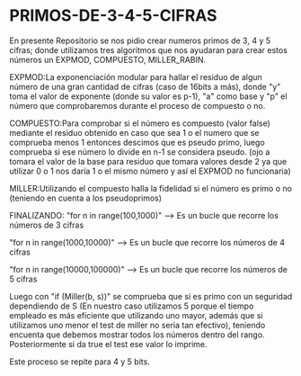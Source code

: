# PRIMOS-DE-3-4-5-CIFRAS


En presente Repositorio se nos pidio crear numeros primos de 3, 4 y 5 cifras; donde utilizamos tres algoritmos que nos ayudaran para crear estos números un EXPMOD, COMPUESTO, MILLER_RABIN.

EXPMOD:La exponenciación modular para hallar el residuo de algun número de una gran cantidad de cifras (caso de 16bits a más), donde "y" toma el valor de exponente (donde su valor es p-1), "a" como base y "p" el número que comprobaremos durante el proceso de compuesto o no.

COMPUESTO:Para comprobar si el número es compuesto (valor false) mediante el residuo obtenido en caso que sea 1 o el numero que se comprueba menos 1 entonces descimos que es pseudo primo, luego comprueba si ese número lo divide en n-1 se considera pseudo. (ojo a tomara el valor de la base para residuo que tomara valores desde 2 ya que utilizar 0 o 1 nos daría 1 o el mismo número y así el  EXPMOD no funcionaria)

MILLER:Utilizando el compuesto halla la fidelidad si el número es primo o no (teniendo en cuenta a los pseudoprimos) 

FINALIZANDO:
"for n in range(100,1000)" --> Es un bucle que recorre los números de 3 cifras

"for n in range(1000,10000)" --> Es un bucle que recorre los números de 4 cifras

"for n in range(10000,100000)" --> Es un bucle que recorre los números de 5 cifras

Luego con "if (Miller(b, s))" se comprueba que si es primo con un seguridad dependiendo de S (En nuestro caso utilizamos 5 porque el tiempo empleado es más eficiente que utilizando uno mayor, además que si utilizamos uno menor el test de miller no seria tan efectivo), teniendo encuenta que debemos mostrar todos los números dentro del rango. Posteriormente si da true el test ese valor lo imprime.

Este proceso se repite para 4 y 5 bits.
